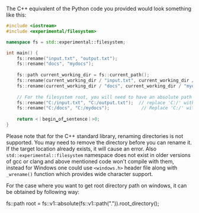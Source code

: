 The C++ equivalent of the Python code you provided would look something like this:

```c++
#include <iostream>
#include <experimental/filesystem>

namespace fs = std::experimental::filesystem;

int main() {
    fs::rename("input.txt", "output.txt");
    fs::rename("docs", "mydocs");
    
    fs::path current_working_dir = fs::current_path();
    fs::rename(current_working_dir / "input.txt", current_working_dir / "output.txt");
    fs::rename(current_working_dir / "docs", current_working_dir / "mydocs");
    
    // For the filesystem root, you will need to have an absolute path which can be hard-coded depending on your file system structure:
    fs::rename("C:/input.txt", "C:/output.txt");  // replace 'C:/' with your actual root directory path in Windows.
    fs::rename("C:/docs", "C:/mydocs");            // Replace 'C:/' with your actual root directory path in Windows.
    
    return <｜begin▁of▁sentence｜>0;
}
```
Please note that for the C++ standard library, renaming directories is not supported. You may need to remove the directory before you can rename it. If the target location already exists, it will cause an error. Also `std::experimental::filesystem` namespace does not exist in older versions of gcc or clang and above mentioned code won't compile with them, instead for Windows one could use `<windows.h>` header file along with `_wrename()` function which provides wide character support. 

For the case where you want to get root directory path on windows, it can be obtained by following way:

fs::path root = fs::v1::absolute(fs::v1::path(".")).root_directory();

